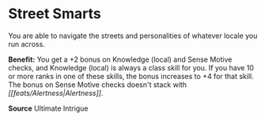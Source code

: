 ﻿---
cssclass: [feats]

---
# Street Smarts

You are able to navigate the streets and personalities of whatever locale you run across.

**Benefit:** You get a +2 bonus on Knowledge (local) and Sense Motive checks, and Knowledge (local) is always a class skill for you. If you have 10 or more ranks in one of these skills, the bonus increases to +4 for that skill. The bonus on Sense Motive checks doesn't stack with _[[feats/Alertness|Alertness]]_.

**Source** Ultimate Intrigue